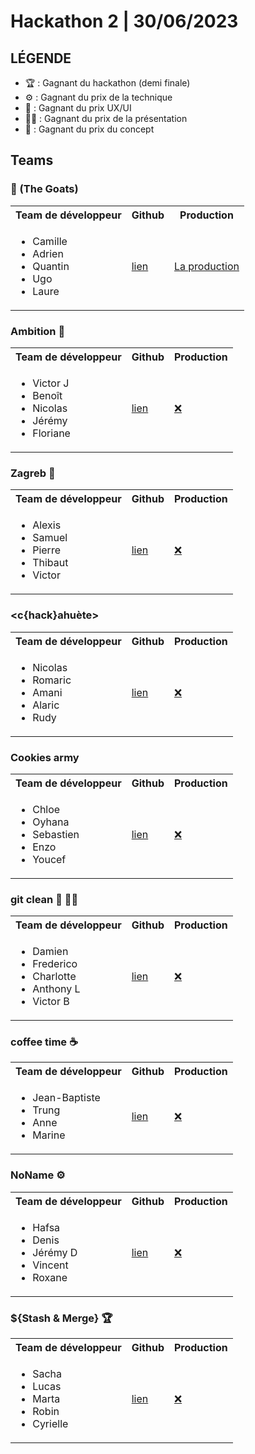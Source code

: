 # Hackathon 2 | 30/06/2023

## LÉGENDE

-   🏆 : Gagnant du hackathon (demi finale)
-   ⚙️ : Gagnant du prix de la technique
-   🎨 : Gagnant du prix UX/UI
-   👩‍🏫 : Gagnant du prix de la présentation
-   🎁 : Gagnant du prix du concept

## Teams

### 🐐 (The Goats)

<table>
    <tr>
        <th>Team de développeur</th>
        <th>Github</th>
        <th>Production</th>
    </tr>
    <tr>
        <td>
            <ul>
                <li>Camille</li>
                <li>Adrien</li>
                <li>Quantin</li>
                <li>Ugo</li>
                <li>Laure</li>
            </ul>
        </td>
        <td>
            <a href="https://github.com/Camfabjeh/thegoats">lien</a>
        </td>
        <td>
            <a href="https://thegoats.remote-fr-3.wilders.dev/">La production</a>
        </td>
    </tr>
</table>

### Ambition 🎁

<table>
    <tr>
        <th>Team de développeur</th>
        <th>Github</th>
        <th>Production</th>
    </tr>
    <tr>
        <td>
            <ul>
                <li>Victor J</li>
                <li>Benoît</li>
                <li>Nicolas</li>
                <li>Jérémy</li>
                <li>Floriane</li>
            </ul>
        </td>
        <td>
            <a href="https://github.com/Maillardjay/Hackathon_2">lien</a>
        </td>
        <td>
            <a href="!#">❌</a>
        </td>
    </tr>
</table>

### Zagreb 🎨

<table>
    <tr>
        <th>Team de développeur</th>
        <th>Github</th>
        <th>Production</th>
    </tr>
    <tr>
        <td>
            <ul>
                <li>Alexis</li>
                <li>Samuel</li>
                <li>Pierre</li>
                <li>Thibaut</li>
                <li>Victor</li>
            </ul>
        </td>
        <td>
            <a href="https://github.com/samuelfaberdev/WCS-Hackathon2-Team-Zagreb">lien</a>
        </td>
        <td>
            <a href="!#">❌</a>
        </td>
    </tr>
</table>

### <c{hack}ahuète>

<table>
    <tr>
        <th>Team de développeur</th>
        <th>Github</th>
        <th>Production</th>
    </tr>
    <tr>
        <td>
            <ul>
                <li>Nicolas</li>
                <li>Romaric</li>
                <li>Amani</li>
                <li>Alaric</li>
                <li>Rudy</li>
            </ul>
        </td>
        <td>
            <a href="https://github.com/Alaaric/Hackathon-team-chackahu-te">lien</a>
        </td>
        <td>
            <a href="!#">❌</a>
        </td>
    </tr>
</table>

### Cookies army

<table>
    <tr>
        <th>Team de développeur</th>
        <th>Github</th>
        <th>Production</th>
    </tr>
    <tr>
        <td>
            <ul>
                <li>Chloe</li>
                <li>Oyhana</li>
                <li>Sebastien</li>
                <li>Enzo</li>
                <li>Youcef</li>
            </ul>
        </td>
        <td>
            <a href="https://github.com/SbirLobo/cookiesarmy">lien</a>
        </td>
        <td>
            <a href="!#">❌</a>
        </td>
    </tr>
</table>

### git clean 🧹 👩‍🏫

<table>
    <tr>
        <th>Team de développeur</th>
        <th>Github</th>
        <th>Production</th>
    </tr>
    <tr>
        <td>
            <ul>
                <li>Damien</li>
                <li>Frederico</li>
                <li>Charlotte</li>
                <li>Anthony L</li>
                <li>Victor B</li>
            </ul>
        </td>
        <td>
            <a href="https://github.com/Zanelidd/GitClean">lien</a>
        </td>
        <td>
            <a href="!#">❌</a>
        </td>
    </tr>
</table>

### coffee time ☕

<table>
    <tr>
        <th>Team de développeur</th>
        <th>Github</th>
        <th>Production</th>
    </tr>
    <tr>
        <td>
            <ul>
                <li>Jean-Baptiste</li>
                <li>Trung</li>
                <li>Anne</li>
                <li>Marine</li>
            </ul>
        </td>
        <td>
            <a href="https://github.com/nguyen-tt/Hackathon2">lien</a>
        </td>
        <td>
            <a href="!#">❌</a>
        </td>
    </tr>
</table>

### NoName ⚙️

<table>
    <tr>
        <th>Team de développeur</th>
        <th>Github</th>
        <th>Production</th>
    </tr>
    <tr>
        <td>
            <ul>
                <li>Hafsa</li>
                <li>Denis</li>
                <li>Jérémy D</li>
                <li>Vincent</li>
                <li>Roxane</li>
            </ul>
        </td>
        <td>
            <a href="https://github.com/ddZ6ii/hackaton-2">lien</a>
        </td>
        <td>
            <a href="!#">❌</a>
        </td>
    </tr>
</table>

### ${Stash & Merge} 🏆

<table>
    <tr>
        <th>Team de développeur</th>
        <th>Github</th>
        <th>Production</th>
    </tr>
    <tr>
        <td>
            <ul>
                <li>Sacha</li>
                <li>Lucas</li>
                <li>Marta</li>
                <li>Robin</li>
                <li>Cyrielle</li>
            </ul>
        </td>
        <td>
            <a href="https://github.com/NPM-Run-Stars/2023_HACKATON_02">lien</a>
        </td>
        <td>
            <a href="!#">❌</a>
        </td>
    </tr>
</table>
